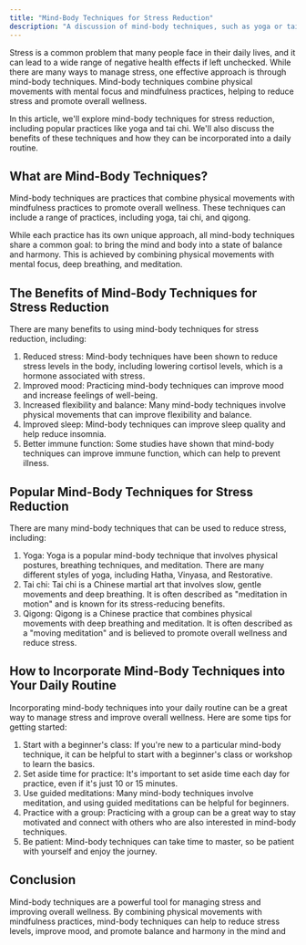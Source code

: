 ```yaml
---
title: "Mind-Body Techniques for Stress Reduction"
description: "A discussion of mind-body techniques, such as yoga or tai chi, for stress reduction and improved wellness."
---
```

Stress is a common problem that many people face in their daily lives, and it can lead to a wide range of negative health effects if left unchecked. While there are many ways to manage stress, one effective approach is through mind-body techniques. Mind-body techniques combine physical movements with mental focus and mindfulness practices, helping to reduce stress and promote overall wellness.

In this article, we'll explore mind-body techniques for stress reduction, including popular practices like yoga and tai chi. We'll also discuss the benefits of these techniques and how they can be incorporated into a daily routine.

## What are Mind-Body Techniques?

Mind-body techniques are practices that combine physical movements with mindfulness practices to promote overall wellness. These techniques can include a range of practices, including yoga, tai chi, and qigong.

While each practice has its own unique approach, all mind-body techniques share a common goal: to bring the mind and body into a state of balance and harmony. This is achieved by combining physical movements with mental focus, deep breathing, and meditation.

## The Benefits of Mind-Body Techniques for Stress Reduction

There are many benefits to using mind-body techniques for stress reduction, including:

1.  Reduced stress: Mind-body techniques have been shown to reduce stress levels in the body, including lowering cortisol levels, which is a hormone associated with stress.    
2.  Improved mood: Practicing mind-body techniques can improve mood and increase feelings of well-being.    
3.  Increased flexibility and balance: Many mind-body techniques involve physical movements that can improve flexibility and balance.    
4.  Improved sleep: Mind-body techniques can improve sleep quality and help reduce insomnia.    
5.  Better immune function: Some studies have shown that mind-body techniques can improve immune function, which can help to prevent illness.    

## Popular Mind-Body Techniques for Stress Reduction

There are many mind-body techniques that can be used to reduce stress, including:

1.  Yoga: Yoga is a popular mind-body technique that involves physical postures, breathing techniques, and meditation. There are many different styles of yoga, including Hatha, Vinyasa, and Restorative.    
2.  Tai chi: Tai chi is a Chinese martial art that involves slow, gentle movements and deep breathing. It is often described as "meditation in motion" and is known for its stress-reducing benefits.    
3.  Qigong: Qigong is a Chinese practice that combines physical movements with deep breathing and meditation. It is often described as a "moving meditation" and is believed to promote overall wellness and reduce stress.    

## How to Incorporate Mind-Body Techniques into Your Daily Routine

Incorporating mind-body techniques into your daily routine can be a great way to manage stress and improve overall wellness. Here are some tips for getting started:

1.  Start with a beginner's class: If you're new to a particular mind-body technique, it can be helpful to start with a beginner's class or workshop to learn the basics.    
2.  Set aside time for practice: It's important to set aside time each day for practice, even if it's just 10 or 15 minutes.    
3.  Use guided meditations: Many mind-body techniques involve meditation, and using guided meditations can be helpful for beginners.    
4.  Practice with a group: Practicing with a group can be a great way to stay motivated and connect with others who are also interested in mind-body techniques.    
5.  Be patient: Mind-body techniques can take time to master, so be patient with yourself and enjoy the journey.
    

## Conclusion

Mind-body techniques are a powerful tool for managing stress and improving overall wellness. By combining physical movements with mindfulness practices, mind-body techniques can help to reduce stress levels, improve mood, and promote balance and harmony in the mind and
